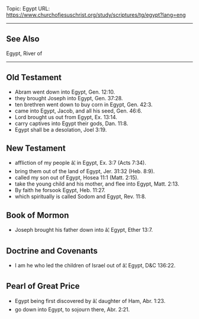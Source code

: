 Topic: Egypt
URL: https://www.churchofjesuschrist.org/study/scriptures/tg/egypt?lang=eng

---

## See Also

Egypt, River of

---

## Old Testament

- Abram went down into Egypt, Gen. 12:10.
- they brought Joseph into Egypt, Gen. 37:28.
- ten brethren went down to buy corn in Egypt, Gen. 42:3.
- came into Egypt, Jacob, and all his seed, Gen. 46:6.
- Lord brought us out from Egypt, Ex. 13:14.
- carry captives into Egypt their gods, Dan. 11:8.
- Egypt shall be a desolation, Joel 3:19.

## New Testament

- affliction of my people â¦ in Egypt, Ex. 3:7 (Acts 7:34).
- bring them out of the land of Egypt, Jer. 31:32 (Heb. 8:9).
- called my son out of Egypt, Hosea 11:1 (Matt. 2:15).
- take the young child and his mother, and flee into Egypt, Matt. 2:13.
- By faith he forsook Egypt, Heb. 11:27.
- which spiritually is called Sodom and Egypt, Rev. 11:8.

## Book of Mormon

- Joseph brought his father down into â¦ Egypt, Ether 13:7.

## Doctrine and Covenants

- I am he who led the children of Israel out of â¦ Egypt, D&C 136:22.

## Pearl of Great Price

- Egypt being first discovered by â¦ daughter of Ham, Abr. 1:23.
- go down into Egypt, to sojourn there, Abr. 2:21.

